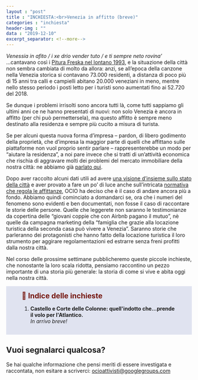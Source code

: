```yaml
---
layout : "post"
title : "INCHIESTA:<br>Venezia in affitto (breve)"
categories : "inchiesta"
header-img : ""
data : "2019-12-10"
excerpt_separator: <!--more-->
---
```


*Venessia in afito / i xe drio vender tuto / e ti sempre neto rovina’* ...cantavano così i [Pitura Freska nel lontano 1993](https://www.youtube.com/watch?v=nmPz-73xYpc), e la situazione della città non sembra cambiata di molto da allora: anzi, se all’epoca della canzone nella Venezia storica si contavano 73.000 residenti, a distanza di poco più di 15 anni tra calli e campielli abitano 20.000 veneziani in meno, mentre nello stesso periodo i posti letto per i turisti sono aumentati fino ai 52.720 del 2018.

 <!--more-->

Se dunque i problemi irrisolti sono ancora tutti là, come tutti sappiamo gli ultimi anni ce ne hanno presentati di nuovi: non solo Venezia è ancora in affitto (per chi può permettersela), ma questo affitto è sempre meno destinato alla residenza e sempre più cucito a misura di turista. 

Se per alcuni questa nuova forma d’impresa – pardon, di libero godimento della proprietà, che d’impresa la maggior parte di quelli che affittano sulle piattaforme non vuol proprio sentir parlare – rappresenterebbe un modo per “aiutare la residenza”, a noi pare invece che si tratti di un’attività economica che rischia di aggravare molti dei problemi del mercato immobiliare della nostra città: ne abbiamo già [parlato qui](/articoli/2019/12/04/abbav/).

Dopo aver raccolto alcuni dati utili ad avere [una visione d’insieme sullo stato della città](/pagine/affittanze-dati/) e aver provato a fare un po’ di luce anche sull’intricata [normativa che regola le affittanze](/articoli/2019/10/27/normativa-locazioni/), OCIO ha deciso che è il caso di andare ancora più a fondo. Abbiamo quindi cominciato a domandarci se, ora che i numeri del fenomeno sono evidenti e ben documentati, non fosse il caso di raccontare le storie delle persone. Quelle che leggerete non saranno le testimonianze da copertina delle “giovani coppie che con Airbnb pagano il mutuo”, nè quelle da campagna marketing della “famiglia che grazie alla locazione turistica della seconda casa può vivere a Venezia”. Saranno storie che parleranno dei protagonisti che hanno fatto della locazione turistica il loro strumento per aggirare regolamentazioni ed estrarre senza freni profitti dalla nostra città. 


Nel corso delle prossime settimane pubblicheremo queste piccole inchieste, che nonostante la loro scala ridotta, pensiamo raccontino un pezzo importante di una storia più generale: la storia di come si vive e abita oggi nella nostra città.

<div style="background-color:#e0e3f0;padding:1em; padding-left:3em;padding-right:3em; margin-top:1em;">
<span style="font-weight:700;color:#74140C; font-size:1.4em;">👀 Indice delle inchieste</span><br>
<ol>
<li><b>Castello e Corte delle Colonne: quell'indotto che...prende il volo per l'Atlantico.</b><br><em>In arrivo breve!</em></li>

</ol></div>

## **Vuoi segnalarci qualcosa?**
Se hai qualche informazione che pensi meriti di essere investigata e raccontata, non esitare a scriverci: [ocioattivisti@googlegroups.com](mailto:ocioattivisti@googlegroups.com)

